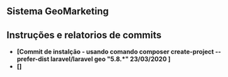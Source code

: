 
## Sistema GeoMarketing


## Instruções e relatorios de commits



- **[Commit de instalção - usando comando composer create-project --prefer-dist laravel/laravel geo "5.8.*" 23/03/2020 ]**
- **[]**